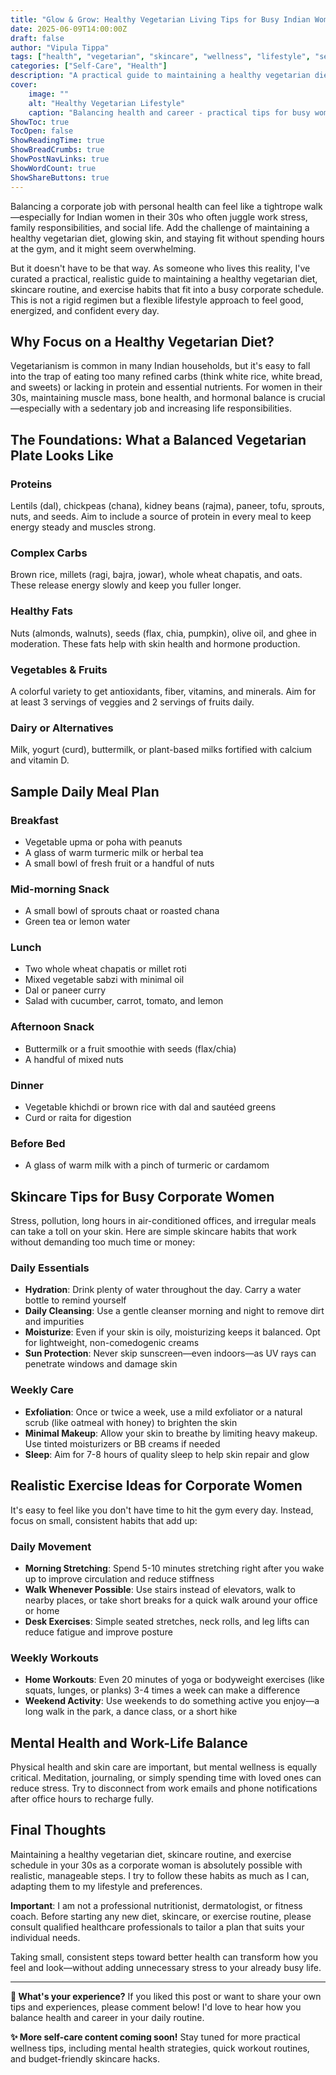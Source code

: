 ```yaml
---
title: "Glow & Grow: Healthy Vegetarian Living Tips for Busy Indian Women in Their 30s"
date: 2025-06-09T14:00:00Z
draft: false
author: "Vipula Tippa"
tags: ["health", "vegetarian", "skincare", "wellness", "lifestyle", "self-care", "nutrition"]
categories: ["Self-Care", "Health"]
description: "A practical guide to maintaining a healthy vegetarian diet, skincare routine, and exercise habits that fit into a busy corporate schedule for Indian women in their 30s."
cover:
    image: ""
    alt: "Healthy Vegetarian Lifestyle"
    caption: "Balancing health and career - practical tips for busy women"
ShowToc: true
TocOpen: false
ShowReadingTime: true
ShowBreadCrumbs: true
ShowPostNavLinks: true
ShowWordCount: true
ShowShareButtons: true
---
```


Balancing a corporate job with personal health can feel like a tightrope walk—especially for Indian women in their 30s who often juggle work stress, family responsibilities, and social life. Add the challenge of maintaining a healthy vegetarian diet, glowing skin, and staying fit without spending hours at the gym, and it might seem overwhelming.

But it doesn't have to be that way. As someone who lives this reality, I've curated a practical, realistic guide to maintaining a healthy vegetarian diet, skincare routine, and exercise habits that fit into a busy corporate schedule. This is not a rigid regimen but a flexible lifestyle approach to feel good, energized, and confident every day.

## Why Focus on a Healthy Vegetarian Diet?

Vegetarianism is common in many Indian households, but it's easy to fall into the trap of eating too many refined carbs (think white rice, white bread, and sweets) or lacking in protein and essential nutrients. For women in their 30s, maintaining muscle mass, bone health, and hormonal balance is crucial—especially with a sedentary job and increasing life responsibilities.

## The Foundations: What a Balanced Vegetarian Plate Looks Like

### Proteins
Lentils (dal), chickpeas (chana), kidney beans (rajma), paneer, tofu, sprouts, nuts, and seeds. Aim to include a source of protein in every meal to keep energy steady and muscles strong.

### Complex Carbs
Brown rice, millets (ragi, bajra, jowar), whole wheat chapatis, and oats. These release energy slowly and keep you fuller longer.

### Healthy Fats
Nuts (almonds, walnuts), seeds (flax, chia, pumpkin), olive oil, and ghee in moderation. These fats help with skin health and hormone production.

### Vegetables & Fruits
A colorful variety to get antioxidants, fiber, vitamins, and minerals. Aim for at least 3 servings of veggies and 2 servings of fruits daily.

### Dairy or Alternatives
Milk, yogurt (curd), buttermilk, or plant-based milks fortified with calcium and vitamin D.

## Sample Daily Meal Plan

### Breakfast
- Vegetable upma or poha with peanuts
- A glass of warm turmeric milk or herbal tea  
- A small bowl of fresh fruit or a handful of nuts

### Mid-morning Snack
- A small bowl of sprouts chaat or roasted chana
- Green tea or lemon water

### Lunch
- Two whole wheat chapatis or millet roti
- Mixed vegetable sabzi with minimal oil
- Dal or paneer curry
- Salad with cucumber, carrot, tomato, and lemon

### Afternoon Snack
- Buttermilk or a fruit smoothie with seeds (flax/chia)
- A handful of mixed nuts

### Dinner
- Vegetable khichdi or brown rice with dal and sautéed greens
- Curd or raita for digestion

### Before Bed
- A glass of warm milk with a pinch of turmeric or cardamom

## Skincare Tips for Busy Corporate Women

Stress, pollution, long hours in air-conditioned offices, and irregular meals can take a toll on your skin. Here are simple skincare habits that work without demanding too much time or money:

### Daily Essentials
- **Hydration**: Drink plenty of water throughout the day. Carry a water bottle to remind yourself
- **Daily Cleansing**: Use a gentle cleanser morning and night to remove dirt and impurities
- **Moisturize**: Even if your skin is oily, moisturizing keeps it balanced. Opt for lightweight, non-comedogenic creams
- **Sun Protection**: Never skip sunscreen—even indoors—as UV rays can penetrate windows and damage skin

### Weekly Care
- **Exfoliation**: Once or twice a week, use a mild exfoliator or a natural scrub (like oatmeal with honey) to brighten the skin
- **Minimal Makeup**: Allow your skin to breathe by limiting heavy makeup. Use tinted moisturizers or BB creams if needed
- **Sleep**: Aim for 7-8 hours of quality sleep to help skin repair and glow

## Realistic Exercise Ideas for Corporate Women

It's easy to feel like you don't have time to hit the gym every day. Instead, focus on small, consistent habits that add up:

### Daily Movement
- **Morning Stretching**: Spend 5-10 minutes stretching right after you wake up to improve circulation and reduce stiffness
- **Walk Whenever Possible**: Use stairs instead of elevators, walk to nearby places, or take short breaks for a quick walk around your office or home
- **Desk Exercises**: Simple seated stretches, neck rolls, and leg lifts can reduce fatigue and improve posture

### Weekly Workouts
- **Home Workouts**: Even 20 minutes of yoga or bodyweight exercises (like squats, lunges, or planks) 3-4 times a week can make a difference
- **Weekend Activity**: Use weekends to do something active you enjoy—a long walk in the park, a dance class, or a short hike

## Mental Health and Work-Life Balance

Physical health and skin care are important, but mental wellness is equally critical. Meditation, journaling, or simply spending time with loved ones can reduce stress. Try to disconnect from work emails and phone notifications after office hours to recharge fully.

## Final Thoughts

Maintaining a healthy vegetarian diet, skincare routine, and exercise schedule in your 30s as a corporate woman is absolutely possible with realistic, manageable steps. I try to follow these habits as much as I can, adapting them to my lifestyle and preferences.

**Important**: I am not a professional nutritionist, dermatologist, or fitness coach. Before starting any new diet, skincare, or exercise routine, please consult qualified healthcare professionals to tailor a plan that suits your individual needs.

Taking small, consistent steps toward better health can transform how you feel and look—without adding unnecessary stress to your already busy life.

---

**💬 What's your experience?**
If you liked this post or want to share your own tips and experiences, please comment below! I'd love to hear how you balance health and career in your daily routine.

**✨ More self-care content coming soon!**
Stay tuned for more practical wellness tips, including mental health strategies, quick workout routines, and budget-friendly skincare hacks.